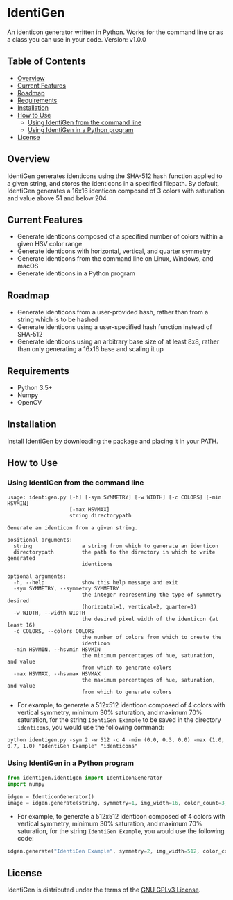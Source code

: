 
# IdentiGen
An identicon generator written in Python. Works for the command line or as a class you can use in your code.
Version: v1.0.0

## Table of Contents
* [Overview](#overview)
* [Current Features](#current-features)
* [Roadmap](#roadmap)
* [Requirements](#requirements)
* [Installation](#installation)
* [How to Use](#how-to-use)
  - [Using IdentiGen from the command line](#using-identigen-from-the-command-line)
  - [Using IdentiGen in a Python program](#using-identigen-in-a-python-program)
* [License](#license)

## Overview
IdentiGen generates identicons using the SHA-512 hash function applied to a given string, and stores the identicons in a specified filepath. By default, IdentiGen generates a 16x16 identicon composed of 3 colors with saturation and value above 51 and below 204.

## Current Features
* Generate identicons composed of a specified number of colors within a given HSV color range
* Generate identicons with horizontal, vertical, and quarter symmetry
* Generate identicons from the command line on Linux, Windows, and macOS
* Generate identicons in a Python program

## Roadmap
* Generate identicons from a user-provided hash, rather than from a string which is to be hashed
* Generate identicons using a user-specified hash function instead of SHA-512
* Generate identicons using an arbitrary base size of at least 8x8, rather than only generating a 16x16 base and scaling it up

## Requirements
* Python 3.5+
* Numpy
* OpenCV

## Installation
Install IdentiGen by downloading the package and placing it in your PATH.

## How to Use
### Using IdentiGen from the command line
```
usage: identigen.py [-h] [-sym SYMMETRY] [-w WIDTH] [-c COLORS] [-min HSVMIN]
                    [-max HSVMAX]
                    string directorypath

Generate an identicon from a given string.

positional arguments:
  string                a string from which to generate an identicon
  directorypath         the path to the directory in which to write generated
                        identicons

optional arguments:
  -h, --help            show this help message and exit
  -sym SYMMETRY, --symmetry SYMMETRY
                        the integer representing the type of symmetry desired
                        (horizontal=1, vertical=2, quarter=3)
  -w WIDTH, --width WIDTH
                        the desired pixel width of the identicon (at least 16)
  -c COLORS, --colors COLORS
                        the number of colors from which to create the
                        identicon
  -min HSVMIN, --hsvmin HSVMIN
                        the minimum percentages of hue, saturation, and value
                        from which to generate colors
  -max HSVMAX, --hsvmax HSVMAX
                        the maximum percentages of hue, saturation, and value
                        from which to generate colors
```
* For example, to generate a 512x512 identicon composed of 4 colors with vertical symmetry, minimum 30% saturation, and maximum 70% saturation, for the string ```IdentiGen Example``` to be saved in the directory ```identicons```, you would use the following command:
```
python identigen.py -sym 2 -w 512 -c 4 -min (0.0, 0.3, 0.0) -max (1.0, 0.7, 1.0) "IdentiGen Example" "identicons"
```

### Using IdentiGen in a Python program
```python
from identigen.identigen import IdenticonGenerator
import numpy

idgen = IdenticonGenerator()
image = idgen.generate(string, symmetry=1, img_width=16, color_count=3, hsv_percent_min=(0.0, 0.2, 0.2), hsv_percent_max=(1.0, 0.8, 0.8))
```
* For example, to generate a 512x512 identicon composed of 4 colors with vertical symmetry, minimum 30% saturation, and maximum 70% saturation, for the string ```IdentiGen Example```, you would use the following code:
```python
idgen.generate("IdentiGen Example", symmetry=2, img_width=512, color_count=4, hsv_percent_min=(0.0, 0.3, 0.0), hsv_percent_max=(1.0, 0.7, 1.0))
```

## License
IdentiGen is distributed under the terms of the [GNU GPLv3 License](https://choosealicense.com/licenses/gpl-3.0/).
